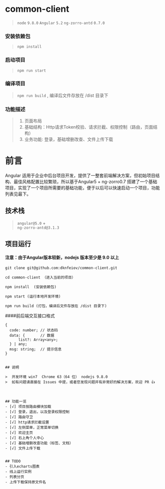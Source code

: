 
# common-client
> `node` `9.8.0`
> `Angular` `5.2`
> `ng-zorro-antd` `0.7.0`

### 安装依赖包
> `npm install`


### 启动项目
> `npm run start`


### 编译项目
> `npm run build` , 编译后文件存放在 /dist 目录下


### 功能描述

> 1. 页面布局
> 2. 基础结构：Http请求Token校验、请求拦截、权限控制（路由，页面结构）
> 3. 业务功能: 登录，基础增删改查、文件上传下载




# 前言

Angular 适用于企业中后台项目开发，提供了一整套前端解决方案，但初始项目结构、最佳风格配置比较繁琐，所以基于Angular5 + ng-zorro0.7 搭建了一个基础项目，实现了一个项目所需要的基础功能，便于以后可以快速启动一个项目，功能列表见最下。


## 技术栈

> `angular@5.0` +  
> `ng-zorro-antd@3.1.3`



## 项目运行

#### 注意：由于Angular版本较新，nodejs 版本至少是 9.0 以上

```
git clone git@github.com:dknfeiov/common-client.git

cd common-client （进入当前的项目）

npm install  (安装依赖包)

npm start (运行本地开发环境)

npm run build (打包，编译后文件存放在 /dist 目录下)

```

####前后端交互接口格式
```
{
  code: number; // 状态码
  data: {       // 数据
      list?: Array<any>;
  } | any;
  msg: string;  // 提示信息
}


## 说明

>  开发环境 win7  Chrome 63（64 位） nodejs 9.8.0
>  如有问题请直接在 Issues 中提，或者您发现问题并有非常好的解决方案，欢迎 PR 👍



## 功能一览
- [√] 项目按路由模块加载
- [√] 登录，退出，以及登录权限控制
- [√] 路由守卫
- [√] http请求拦截设置
- [√] 左侧菜单，正常菜单切换
- [√] 欢迎主页
- [√] 右上角个人中心
- [√] 基础增删改查功能（标签、文档）
- [√] 文件上传下载


## TODO
- 引入echarts图表
- 线上运行实例
- 列表分页
- 上传下载保持原文件名
